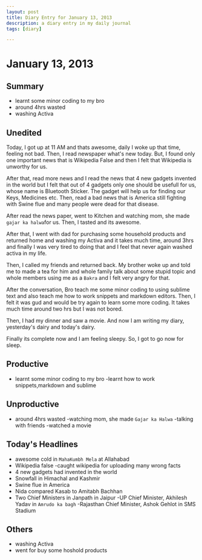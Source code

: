 ```yaml
---
layout: post
title: Diary Entry for January 13, 2013
description: a diary entry in my daily journal
tags: [diary]

---
```



# January 13, 2013

## Summary
  * learnt some minor coding to my bro
  * around 4hrs wasted
  * washing Activa

## Unedited
Today, I got up at 11 AM and thats awesome, daily I woke up that time, feeling not bad. Then, I read newspaper what's new today. But, I found only one important news that is Wikipedia False and then I felt that Wikipedia is unworthy for us.

After that, read more news and I read the news that 4 new gadgets invented in the world but I felt that out of 4 gadgets only one should be usefull for us, whose name is Bluetooth Sticker. The gadget will help us for finding our Keys, Medicines etc.
Then, read a bad news that is America still fighting with Swine flue and many people were dead for that disease.

After read the news paper, went to Kitchen and watching mom, she made `gajar ka halwa`for us. Then, I tasted and its awesome. 

After that, I went with dad for purchasing some household products and returned home and washing my Activa and it takes much time, around 3hrs and finally I was very tired to doing that and I feel that never again washed activa in my life.

Then, I called my friends and returned back. My brother woke up and told me to made a tea for him and whole family talk about some stupid topic and whole members using me as a `Bakra` and I felt very angry for that.

After the conversation, Bro teach me some minor coding to using sublime text and also teach me how to work snippets and markdown editors. Then, I felt it was gud and would be try again to learn some more coding. It takes much time around two hrs but I was not bored.

Then, I had my dinner and saw a movie. And now I am writing my diary, yesterday's dairy and today's dairy.

Finally its complete now and I am feeling sleepy. So, I got to go now for sleep. 



## Productive
  * learnt some minor coding to my bro
    -learnt how to work snippets,markdown and sublime

## Unproductive
  * around 4hrs wasted
    -watching mom, she made `Gajar ka Halwa`
    -talking with friends
    -watched a movie

## Today's Headlines
  * awesome cold in `MahaKumbh Mela` at Allahabad
  * Wikipedia false
    -caught wikipedia for uploading many wrong facts
  * 4 new gadgets had invented in the world
  * Snowfall in Himachal and Kashmir
  * Swine flue in America
  * Nida compared Kasab to Amitabh Bachhan
  * Two Chief Ministers in Janpath in Jaipur
    -UP Chief Minister, Akhilesh Yadav in `Amrudo ka bagh`
    -Rajasthan Chief Minister, Ashok Gehlot in SMS Stadium


## Others
  * washing Activa
  * went for buy some hoshold products
